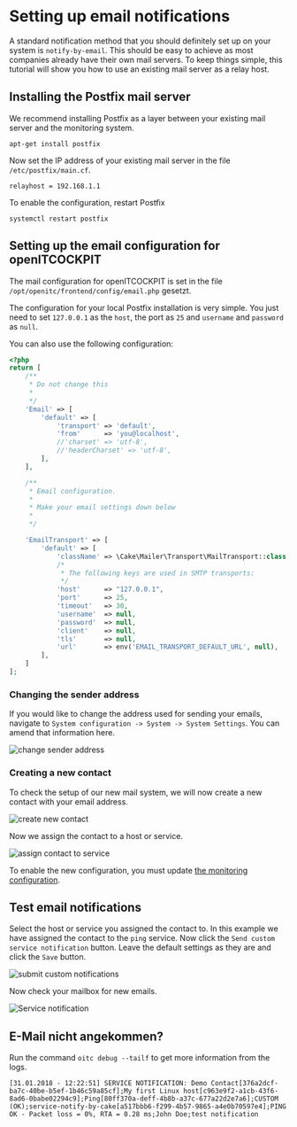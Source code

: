 # Setting up email notifications

A standard notification method that you should definitely set up on your system is `notify-by-email`. This should be easy to achieve as most companies already have their own mail servers. To keep things simple, this tutorial will show you how to use an existing mail server as a relay host.

## Installing the Postfix mail server

We recommend installing Postfix as a layer between your existing mail server and the monitoring system.

```
apt-get install postfix
```

Now set the IP address of your existing mail server in the file `/etc/postfix/main.cf`.

```
relayhost = 192.168.1.1
```

To enable the configuration, restart Postfix

```
systemctl restart postfix
```

## Setting up the email configuration for openITCOCKPIT

The mail configuration for openITCOCKPIT is set in the file `/opt/openitc/frontend/config/email.php` gesetzt.

The configuration for your local Postfix installation is very simple. You just need to set `127.0.0.1` as the `host`, the port as `25` and `username` and `password` as `null`.

You can also use the following configuration:

```php
<?php
return [
    /**
     * Do not change this
     *
     */
    'Email' => [
        'default' => [
            'transport' => 'default',
            'from'      => 'you@localhost',
            //'charset' => 'utf-8',
            //'headerCharset' => 'utf-8',
        ],
    ],

    /**
     * Email configuration.
     *
     * Make your email settings down below
     *
     */

    'EmailTransport' => [
        'default' => [
            'className' => \Cake\Mailer\Transport\MailTransport::class,
            /*
             * The following keys are used in SMTP transports:
             */
            'host'      => "127.0.0.1",
            'port'      => 25,
            'timeout'   => 30,
            'username'  => null,
            'password'  => null,
            'client'    => null,
            'tls'       => null,
            'url'       => env('EMAIL_TRANSPORT_DEFAULT_URL', null),
        ],
    ]
];
```

### Changing the sender address

If you would like to change the address used for sending your emails, navigate to `System configuration -> System -> System Settings`. You can amend that information here.

![change sender address](/images/openITCOCKPIT-change-sender-address.png)

### Creating a new contact

To check the setup of our new mail system, we will now create a new contact with your email address.

![create new contact](/images/openITCOCKPIT-create-new-contact.png)

Now we assign the contact to a host or service.

![assign contact to service](/images/openITCOCKPIT-assign-contact-to-service.png)

To enable the new configuration, you must update [the monitoring configuration](../create-first-host/#updating-the-monitoring-configuration).

## Test email notifications

Select the host or service you assigned the contact to. In this example we have assigned the contact to the `ping` service. Now click the `Send custom service notification` button. Leave the default settings as they are and click the `Save` button.

![submit custom notifications](/images/openITCOCKPIT-submit-custom-service-notification.png)

Now check your mailbox for new emails.

![Service notification](/images/openITCOCKPIT-service-notification.png)

## E-Mail nicht angekommen?

Run the command `oitc debug --tailf` to get more information from the logs.

```
[31.01.2018 - 12:22:51] SERVICE NOTIFICATION: Demo Contact[376a2dcf-ba7c-40be-b5ef-1b46c59a85cf];My first Linux host[c963e9f2-a1cb-43f6-8ad6-0babe02294c9];Ping[80ff370a-deff-4b8b-a37c-677a22d2e7a6];CUSTOM (OK);service-notify-by-cake[a517bbb6-f299-4b57-9865-a4e0b70597e4];PING OK - Packet loss = 0%, RTA = 0.28 ms;John Doe;test notification
```
